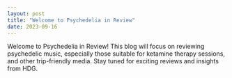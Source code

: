 ```yaml
---
layout: post
title: "Welcome to Psychedelia in Review"
date: 2023-09-16
---
```


Welcome to Psychedelia in Review! This blog will focus on reviewing psychedelic music, especially those suitable for ketamine therapy sessions, and other trip-friendly media. Stay tuned for exciting reviews and insights from HDG.
